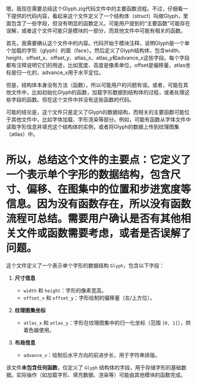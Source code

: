 嗯，我现在需要总结这个Glyph.zig代码文件中的主要函数流程。不过，仔细看一下提供的代码内容，看起来这个文件定义了一个结构体（struct）叫做Glyph，里面包含了一些字段，但没有明显的函数定义。可能用户提到的“主要函数”可能存在误解，或者这个文件可能只是模块的一部分，而其他文件中可能有相关的函数。

首先，我需要确认这个文件中的内容。代码开始于模块注释，说明Glyph是一个单个加载的字形（glyph）的面（face）。然后定义了Glyph结构体，包含width、height、offset_x、offset_y、atlas_x、atlas_y和advance_x这些字段。每个字段都有注释说明它们的用途，比如宽度、高度是像素单位，offset是偏移量，atlas坐标是归一化的，advance_x用于水平定位。

但是，结构体本身没有方法（函数），所以可能用户的问题有误。或者，可能在其他文件中，比如初始化Glyph的函数，加载字形数据到结构体的过程，或者处理这些字段的函数。但在这个文件中并没有这些函数的代码。

可能的结论是，这个文件只是定义了Glyph的数据结构，而相关的主要函数可能位于其他文件中，比如字体加载、字形渲染等部分。例如，可能有函数从字体文件中读取字形信息并填充这个结构体的实例，或者将Glyph的数据上传到纹理图集（atlas）中。

所以，总结这个文件的主要点：它定义了一个表示单个字形的数据结构，包含尺寸、偏移、在图集中的位置和步进宽度等信息。因为没有函数存在，所以没有函数流程可总结。需要用户确认是否有其他相关文件或函数需要考虑，或者是否误解了问题。
================================================
这个文件定义了一个表示单个字形的数据结构 `Glyph`，包含以下字段：

1. **尺寸信息**  
   - `width` 和 `height`：字形的像素宽高。  
   - `offset_x` 和 `offset_y`：字形绘制的偏移量（左/上方位）。  

2. **纹理图集坐标**  
   - `atlas_x` 和 `atlas_y`：字形在纹理图集中的归一化坐标（范围 `[0, 1]`），供着色器使用。  

3. **布局信息**  
   - `advance_x`：绘制后水平方向的前进步长，用于字符串排版。  

该文件**未包含任何函数**，仅定义了 `Glyph` 结构体的字段，用于存储字形的基础数据。实际操作（如加载字形、填充数据、渲染等）可能由其他模块的函数完成。